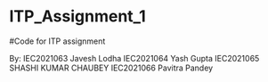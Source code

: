 # ITP_Assignment_1
#Code for ITP assignment

By:
IEC2021063 Javesh Lodha
IEC2021064 Yash Gupta
IEC2021065 SHASHI KUMAR CHAUBEY
IEC2021066 Pavitra Pandey


